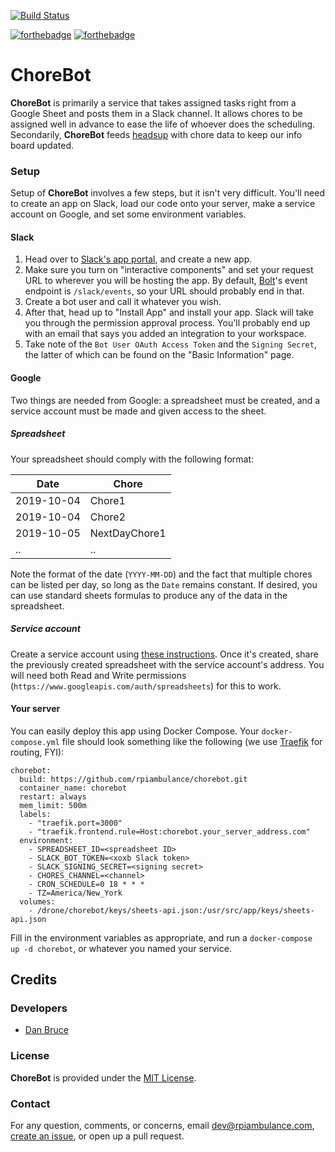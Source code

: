 [![Build Status](https://cloud.drone.io/api/badges/rpiambulance/chorebot/status.svg)](https://cloud.drone.io/rpiambulance/chorebot)

[![forthebadge](https://forthebadge.com/images/badges/built-with-love.svg)](https://forthebadge.com) [![forthebadge](https://forthebadge.com/images/badges/made-with-javascript.svg)](https://forthebadge.com)

# ChoreBot

**ChoreBot** is primarily a service that takes assigned tasks right from a Google Sheet and posts them in a Slack channel. It allows chores to be assigned well in advance to ease the life of whoever does the scheduling. Secondarily, **ChoreBot** feeds [headsup](https://github.com/rpiambulance/headsup) with chore data to keep our info board updated.

### Setup

Setup of **ChoreBot** involves a few steps, but it isn't very difficult. You'll need to create an app on Slack, load our code onto your server, make a service account on Google, and set some environment variables.

#### Slack

1. Head over to [Slack's app portal](https://api.slack.com/apps), and create a new app.
1. Make sure you turn on "interactive components" and set your request URL to wherever you will be hosting the app. By default, [Bolt](https://slack.dev/bolt/)'s event endpoint is `/slack/events`, so your URL should probably end in that.
1. Create a bot user and call it whatever you wish.
1. After that, head up to "Install App" and install your app. Slack will take you through the permission approval process. You'll probably end up with an email that says you added an integration to your workspace.
1. Take note of the `Bot User OAuth Access Token` and the `Signing Secret`, the latter of which can be found on the "Basic Information" page.

#### Google

Two things are needed from Google: a spreadsheet must be created, and a service account must be made and given access to the sheet.

##### Spreadsheet

Your spreadsheet should comply with the following format:

| Date       | Chore         |
| ---------- | ------------- |
| 2019-10-04 | Chore1        |
| 2019-10-04 | Chore2        |
| 2019-10-05 | NextDayChore1 |
| ..         | ..            |

Note the format of the date (`YYYY-MM-DD`) and the fact that multiple chores can be listed per day, so long as the `Date` remains constant. If desired, you can use standard sheets formulas to produce any of the data in the spreadsheet.

##### Service account

Create a service account using [these instructions](https://developers.google.com/android/management/service-account). Once it's created, share the previously created spreadsheet with the service account's address. You will need both Read and Write permissions (`https://www.googleapis.com/auth/spreadsheets`) for this to work.

#### Your server

You can easily deploy this app using Docker Compose. Your `docker-compose.yml` file should look something like the following (we use [Traefik](https://traefik.io) for routing, FYI):

```
chorebot:
  build: https://github.com/rpiambulance/chorebot.git
  container_name: chorebot
  restart: always
  mem_limit: 500m
  labels:
    - "traefik.port=3000"
    - "traefik.frontend.rule=Host:chorebot.your_server_address.com"
  environment:
    - SPREADSHEET_ID=<spreadsheet ID>
    - SLACK_BOT_TOKEN=<xoxb Slack token>
    - SLACK_SIGNING_SECRET=<signing secret>
    - CHORES_CHANNEL=<channel>
    - CRON_SCHEDULE=0 18 * * *
    - TZ=America/New_York
  volumes:
    - /drone/chorebot/keys/sheets-api.json:/usr/src/app/keys/sheets-api.json
```

Fill in the environment variables as appropriate, and run a `docker-compose up -d chorebot`, or whatever you named your service.

## Credits

### Developers

- [Dan Bruce](https://github.com/ddbruce)

### License

**ChoreBot** is provided under the [MIT License](https://opensource.org/licenses/MIT).

### Contact

For any question, comments, or concerns, email [dev@rpiambulance.com](mailto:dev@rpiambulance.com), [create an issue](https://github.com/rpiambulance/chorebot/issues/new), or open up a pull request.

